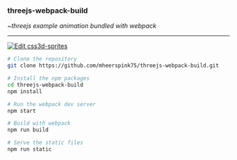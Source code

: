 ### threejs-webpack-build

*~threejs example animation bundled with webpack*

---

[![Edit css3d-sprites](https://codesandbox.io/static/img/play-codesandbox.svg)](https://codesandbox.io/s/css3d-sprites-ybu49?fontsize=14&hidenavigation=1&theme=dark)


```bash
# Clone the repository
git clone https://github.com/mheerspink75/threejs-webpack-build.git

# Install the npm packages
cd threejs-webpack-build
npm install

# Run the webpack dev server
npm start

# Build with webpack
npm run build

# Serve the static files
npm run static
```

